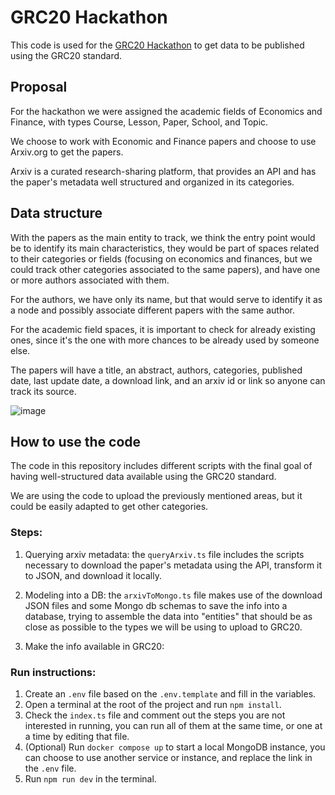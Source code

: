 # GRC20 Hackathon

This code is used for the [GRC20 Hackathon](https://thegraph.com/grc20-hackathon/) to get data to be published using the GRC20 standard.

## Proposal

For the hackathon we were assigned the academic fields of Economics and Finance, with types Course, Lesson, Paper, School, and Topic.

We choose to work with Economic and Finance papers and choose to use Arxiv.org to get the papers.

Arxiv is a curated research-sharing platform, that provides an API and has the paper's metadata well structured and organized in its categories.

## Data structure

With the papers as the main entity to track, we think the entry point would be to identify its main characteristics, they would be part of spaces related to their categories or fields (focusing on economics and finances, but we could track other categories associated to the same papers), and have one or more authors associated with them.

For the authors, we have only its name, but that would serve to identify it as a node and possibly associate different papers with the same author.

For the academic field spaces, it is important to check for already existing ones, since it's the one with more chances to be already used by someone else.

The papers will have a title, an abstract, authors, categories, published date, last update date, a download link, and an arxiv id or link so anyone can track its source.

![image](https://github.com/user-attachments/assets/815e5f5d-25b3-4e2b-8f94-9ecf14b1456b)

## How to use the code

The code in this repository includes different scripts with the final goal of having well-structured data available using the GRC20 standard.

We are using the code to upload the previously mentioned areas, but it could be easily adapted to get other categories.

### Steps:

1. Querying arxiv metadata: the `queryArxiv.ts` file includes the scripts necessary to download the paper's metadata using the API, transform it to JSON, and download it locally.

2. Modeling into a DB: the `arxivToMongo.ts` file makes use of the download JSON files and some Mongo db schemas to save the info into a database, trying to assemble the data into "entities" that should be as close as possible to the types we will be using to upload to GRC20.

3. Make the info available in GRC20:

### Run instructions:

1. Create an `.env` file based on the `.env.template` and fill in the variables.
2. Open a terminal at the root of the project and run `npm install`.
3. Check the `index.ts` file and comment out the steps you are not interested in running, you can run all of them at the same time, or one at a time by editing that file.
4. (Optional) Run `docker compose up` to start a local MongoDB instance, you can choose to use another service or instance, and replace the link in the `.env` file.
5. Run `npm run dev` in the terminal.
